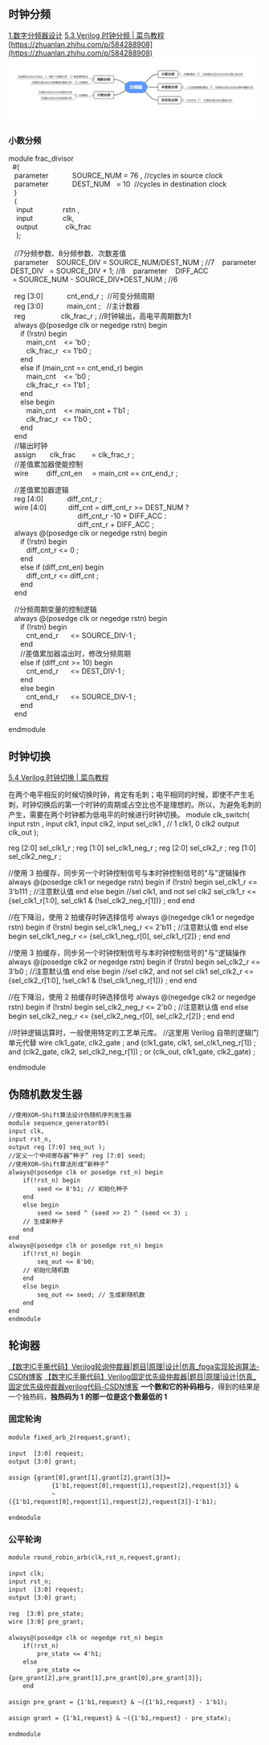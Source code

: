 ## 时钟分频
[1.数字分频器设计](https://cloud.tencent.com/developer/article/2284221?areaSource=105001.4&traceId=eDqk-4gHqPqiy_4P-2v8S&from_column=20421&from=20421)
[5.3 Verilog 时钟分频 | 菜鸟教程](https://www.runoob.com/w3cnote/verilog2-clock-division.html)
[https://zhuanlan.zhihu.com/p/584288908](https://zhuanlan.zhihu.com/p/584288908)
![](https://raw.githubusercontent.com/acdefg/cdn/main/obsidian/202409221727988.png)

### 小数分频
module frac_divisor  
  #(  
   parameter            SOURCE_NUM = 76 , //cycles in source clock  
   parameter            DEST_NUM   = 10  //cycles in destination clock  
   )  
   (  
    input               rstn ,  
    input               clk,  
    output              clk_frac  
    );  
   
   //7分频参数、8分频参数、次数差值  
   parameter    SOURCE_DIV = SOURCE_NUM/DEST_NUM ;    //7
   parameter    DEST_DIV   = SOURCE_DIV + 1;      //8
   parameter    DIFF_ACC   = SOURCE_NUM - SOURCE_DIV\*DEST_NUM ;    //6
  
  
   reg [3:0]            cnt_end_r ;  //可变分频周期  
   reg [3:0]            main_cnt ;   //主计数器  
   reg                  clk_frac_r ; //时钟输出，高电平周期数为1  
   always @(posedge clk or negedge rstn) begin  
      if (!rstn) begin  
         main_cnt    <= 'b0 ;  
         clk_frac_r  <= 1'b0 ;  
      end  
      else if (main_cnt == cnt_end_r) begin  
         main_cnt    <= 'b0 ;  
         clk_frac_r  <= 1'b1 ;  
      end  
      else begin  
         main_cnt    <= main_cnt + 1'b1 ;  
         clk_frac_r  <= 1'b0 ;  
      end  
   end  
   //输出时钟  
   assign       clk_frac        = clk_frac_r ;  
   //差值累加器使能控制  
   wire         diff_cnt_en     = main_cnt == cnt_end_r ;  
  
   //差值累加器逻辑  
   reg [4:0]            diff_cnt_r ;  
   wire [4:0]           diff_cnt = diff_cnt_r >= DEST_NUM ?  
                                   diff_cnt_r -10 + DIFF_ACC :  
                                   diff_cnt_r + DIFF_ACC ;                                  
   always @(posedge clk or negedge rstn) begin  
      if (!rstn) begin  
         diff_cnt_r <= 0 ;  
      end  
      else if (diff_cnt_en) begin  
         diff_cnt_r <= diff_cnt ;  
      end  
   end  
  
   //分频周期变量的控制逻辑  
   always @(posedge clk or negedge rstn) begin  
      if (!rstn) begin  
         cnt_end_r      <= SOURCE_DIV-1 ;  
      end  
      //差值累加器溢出时，修改分频周期  
      else if (diff_cnt >= 10) begin  
         cnt_end_r      <= DEST_DIV-1 ;  
      end  
      else begin  
         cnt_end_r      <= SOURCE_DIV-1 ;  
      end  
   end  
  
endmodule

## 时钟切换
[5.4 Verilog 时钟切换 | 菜鸟教程](https://www.runoob.com/w3cnote/verilog2-clock-switch.html)

在两个电平相反的时候切换时钟，肯定有毛刺；电平相同的时候，即使不产生毛刺，时钟切换后的第一个时钟的周期或占空比也不是理想的。所以，为避免毛刺的产生，需要在两个时钟都为低电平的时候进行时钟切换。
module clk_switch(
    input               rstn ,
    input               clk1,
    input               clk2,
    input               sel_clk1 , // 1 clk1, 0 clk2
    output              clk_out
    );

   reg [2:0]            sel_clk1_r ;
   reg [1:0]            sel_clk1_neg_r ;
   reg [2:0]            sel_clk2_r ;
   reg [1:0]            sel_clk2_neg_r ;

   //使用 3 拍缓存，同步另一个时钟控制信号与本时钟控制信号的"与"逻辑操作
   always @(posedge clk1 or negedge rstn) begin
      if (!rstn) begin
         sel_clk1_r     <= 3'b111 ; //注意默认值
      end
      else begin
         //sel clk1, and not sel clk2
         sel_clk1_r     <= {sel_clk1_r[1:0], sel_clk1 & (!sel_clk2_neg_r[1])} ;
      end
   end

   //在下降沿，使用 2 拍缓存时钟选择信号
   always @(negedge clk1 or negedge rstn) begin
      if (!rstn) begin
         sel_clk1_neg_r <= 2'b11 ; //注意默认值
      end
      else begin
         sel_clk1_neg_r <= {sel_clk1_neg_r[0], sel_clk1_r[2]} ;
      end
   end

   //使用 3 拍缓存，同步另一个时钟控制信号与本时钟控制信号的"与"逻辑操作
   always @(posedge clk2 or negedge rstn) begin
      if (!rstn) begin
         sel_clk2_r     <= 3'b0 ; //注意默认值
      end
      else begin
         //sel clk2, and not sel clk1
         sel_clk2_r     <= {sel_clk2_r[1:0], !sel_clk1 & (!sel_clk1_neg_r[1])} ;
      end
   end

   //在下降沿，使用 2 拍缓存时钟选择信号
   always @(negedge clk2 or negedge rstn) begin
      if (!rstn) begin
         sel_clk2_neg_r <= 2'b0 ; //注意默认值
      end
      else begin
         sel_clk2_neg_r <= {sel_clk2_neg_r[0], sel_clk2_r[2]} ;
      end
   end

   //时钟逻辑运算时，一般使用特定的工艺单元库。
   //这里用 Verilog 自带的逻辑门单元代替
   wire clk1_gate, clk2_gate ;
   and (clk1_gate, clk1, sel_clk1_neg_r[1]) ;
   and (clk2_gate, clk2, sel_clk2_neg_r[1]) ;
   or  (clk_out, clk1_gate, clk2_gate) ;

endmodule

## 伪随机数发生器

```
//使用XOR—Shift算法设计伪随机序列发生器 
module sequence_generator05( 
input clk, 
input rst_n, 
output reg [7:0] seq_out ); 
//定义一个中间寄存器“种子” reg [7:0] seed; 
//使用XOR—Shift算法形成“新种子” 
always@(posedge clk or posedge rst_n) begin 
	if(!rst_n) begin 
		seed <= 8'b1; // 初始化种子 
	end 
	else begin 
		seed <= seed ^ (seed >> 2) ^ (seed << 3) ; 
	// 生成新种子 
	end 
end 
always@(posedge clk or posedge rst_n) begin 
	if(!rst_n) begin 
		seq_out <= 8'b0; 
	// 初始化随机数 
	end 
	else begin 
		seq_out <= seed; // 生成新随机数 
	end 
end 
endmodule
```

## 轮询器
[【数字IC手撕代码】Verilog轮询仲裁器|题目|原理|设计|仿真\_fpga实现轮询算法-CSDN博客](https://blog.csdn.net/weixin_43698385/article/details/126112076)
[【数字IC手撕代码】Verilog固定优先级仲裁器|题目|原理|设计|仿真\_固定优先级仲裁器verilog代码-CSDN博客](https://blog.csdn.net/weixin_43698385/article/details/125983047)
**一个数和它的补码相与**，得到的结果是一个独热码，**独热码为 1 的那一位是这个数最低的 1**

### 固定轮询
```
module fixed_arb_2(request,grant);

input  [3:0] request;
output [3:0] grant;

assign {grant[0],grant[1],grant[2],grant[3]}= 
			{1'b1,request[0],request[1],request[2],request[3]} & 
			~({1'b1,request[0],request[1],request[2],request[3]}-1'b1);

endmodule

```
### 公平轮询
```
module round_robin_arb(clk,rst_n,request,grant);

input clk;
input rst_n;
input  [3:0] request;
output [3:0] grant;

reg  [3:0] pre_state;
wire [3:0] pre_grant;

always@(posedge clk or negedge rst_n) begin
	if(!rst_n)
		pre_state <= 4'h1;
	else
		pre_state <= {pre_grant[2],pre_grant[1],pre_grant[0],pre_grant[3]};
	end

assign pre_grant = {1'b1,request} & ~({1'b1,request} - 1'b1);

assign grant = {1'b1,request} & ~({1'b1,request} - pre_state);

endmodule
```

